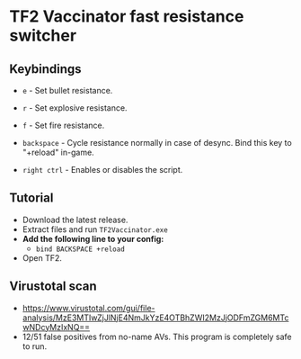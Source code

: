 # TF2 Vaccinator fast resistance switcher

## Keybindings

- `e` - Set bullet resistance.

- `r` - Set explosive resistance.

- `f` - Set fire resistance.

- `backspace` - Cycle resistance normally in case of desync. Bind this key to "+reload" in-game.

- `right ctrl` - Enables or disables the script.

## Tutorial

- Download the latest release.
- Extract files and run `TF2Vaccinator.exe`
- **Add the following line to your config:**
  * `bind BACKSPACE +reload`
- Open TF2.

## Virustotal scan

- https://www.virustotal.com/gui/file-analysis/MzE3MTIwZjJlNjE4NmJkYzE4OTBhZWI2MzJjODFmZGM6MTcwNDcyMzIxNQ==
- 12/51 false positives from no-name AVs. This program is completely safe to run.
